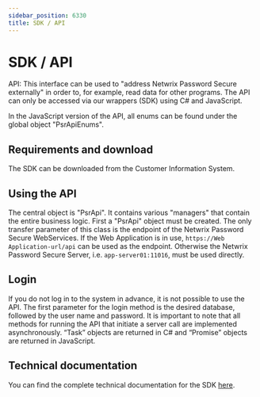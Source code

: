 ```yaml
---
sidebar_position: 6330
title: SDK / API
---
```


# SDK / API

API: This interface can be used to "address Netwrix Password Secure externally" in order to, for example, read data for other programs. The API can only be accessed via our wrappers (SDK) using C# and JavaScript.

In the JavaScript version of the API, all enums can be found under the global object "PsrApiEnums".

## Requirements and download

The SDK can be downloaded from the Customer Information System.

## Using the API

The central object is "PsrApi". It contains various "managers" that contain the entire business logic. First a "PsrApi" object must be created. The only transfer parameter of this class is the endpoint of the Netwrix Password Secure WebServices. If the Web Application is in use, `https://Web Application-url/api` can be used as the endpoint. Otherwise the Netwrix Password Secure Server, i.e. `app-server01:11016`, must be used directly.

## Login

If you do not log in to the system in advance, it is not possible to use the API. The first parameter for the login method is the desired database, followed by the user name and password. It is important to note that all methods for running the API that initiate a server call are implemented asynchronously. “Task” objects are returned in C# and “Promise” objects are returned in JavaScript.

## Technical documentation

You can find the complete technical documentation for the SDK [here](https://help.passwordsafe.de/api/v9/ "Password Secure API").